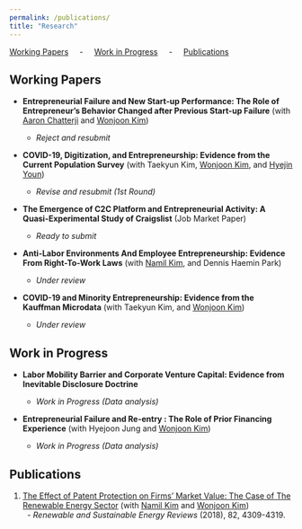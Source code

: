 ```yaml
---
permalink: /publications/
title: "Research"
---
```


 [Working Papers](#wp) &nbsp; &nbsp; - &nbsp; &nbsp; [Work in Progress](#wi) &nbsp; &nbsp; - &nbsp; &nbsp; [Publications](#pub)

<h2 id="wp">
Working Papers
</h2>

- **Entrepreneurial Failure and New Start-up Performance: The Role of Entrepreneur’s Behavior Changed after Previous Start-up Failure** (with [Aaron Chatterji][aaron] and [Wonjoon Kim][wjkim])
  - *Reject and resubmit*

- **COVID-19, Digitization, and Entrepreneurship: Evidence from the Current Population Survey** (with Taekyun Kim, [Wonjoon Kim][wjkim], and [Hyejin Youn][hy])
  - *Revise and resubmit (1st Round)*

- **The Emergence of C2C Platform and Entrepreneurial Activity: A Quasi-Experimental Study of Craigslist** (Job Market Paper)
  - *Ready to submit*

- **Anti-Labor Environments And Employee Entrepreneurship: Evidence From Right-To-Work Laws** (with [Namil Kim][namil], and Dennis Haemin Park)
  - *Under review*

- **COVID-19 and Minority Entrepreneurship: Evidence from the Kauffman Microdata** (with Taekyun Kim, and [Wonjoon Kim][wjkim])
  - *Under review*

<h2 id="wi">
Work in Progress
</h2>

- **Labor Mobility Barrier and Corporate Venture Capital: Evidence from Inevitable Disclosure Doctrine** 
  - *Work in Progress (Data analysis)*

- **Entrepreneurial Failure and Re-entry : The Role of Prior Financing Experience** (with Hyejoon Jung and [Wonjoon Kim][wjkim])
  - *Work in Progress (Data analysis)*

<h2 id="pub">
Publications
</h2>

1. [The Effect of Patent Protection on Firms’ Market Value: The Case of The Renewable Energy Sector](https://www.sciencedirect.com/science/article/pii/S1364032117311358?casa_token=imXGsyWcNMUAAAAA:iEQOgQ-9fIQKtYIt5mq2W6jzpdrF6Eb-3y3VIUZUjFzcltbMQBgV9w72t0vlh86rB6RHYk_AilQ) (with [Namil Kim][namil] and [Wonjoon Kim][wjkim])<br/>
&nbsp; - *Renewable and Sustainable Energy Reviews* (2018), 82, 4309-4319.


[aaron]: https://sites.duke.edu/ronniechatterji/
[wjkim]: https://wjkim.kaist.ac.kr/
[hy]: http://hyoun.me/
[namil]: https://namilkim.github.io/

